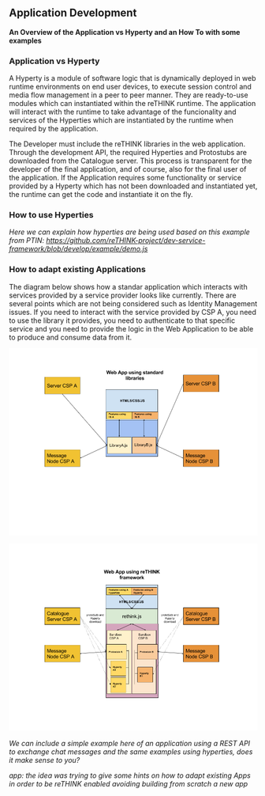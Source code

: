 Application Development
-----------------------

**An Overview of the Application vs Hyperty and an How To with some examples**

### Application vs Hyperty

A Hyperty is a module of software logic that is dynamically deployed in web runtime environments on end user devices, to execute session control and media flow management in a peer to peer manner. They are ready-to-use modules which can instantiated within the reTHINK runtime. The application will interact with the runtime to take advantage of the funcionality and services of the Hyperties which are instantiated by the runtime when required by the application.

The Developer must include the reTHINK libraries in the web application. Through the development API, the required Hyperties and Protostubs are downloaded from the Catalogue server. This process is transparent for the developer of the final application, and of course, also for the final user of the application. If the Application requires some functionality or service provided by a Hyperty which has not been downloaded and instantiated yet, the runtime can get the code and instantiate it on the fly.




### How to use Hyperties

*Here we can explain how hyperties are being used based on this example from PTIN: https://github.com/reTHINK-project/dev-service-framework/blob/develop/example/demo.js*

### How to adapt existing Applications

The diagram below shows how a standar application which interacts with services provided by a service provider looks like currently. There are several points which are not being considered such as Identity Management issues. If you need to interact with the service provided by CSP A, you need to use the library it provides, you need to authenticate to that specific service and you need to provide the logic in the Web Application to be able to produce and consume data from it. 

![Standard App Diagram](standard_app_diagrams.png)

![reTHINK App Diagram](hyperty_app_diagrams.png)


*We can include a simple example here of an application using a REST API to exchange chat messages and the same examples using hyperties, does it make sense to you?*

*app: the idea was trying to give some hints on how to adapt existing Apps in order to be reTHINK enabled avoiding building from scratch a new app*
